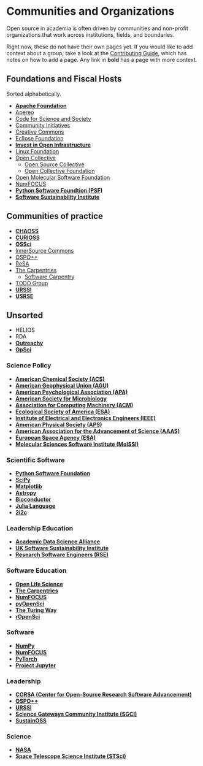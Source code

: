 # Communities and Organizations

Open source in academia is often driven by communities and non-profit organizations that work across institutions, fields, and boundaries.

Right now, these do not have their own pages yet. If you would like to add context about a group, take a look at the [Contributing Guide](https://github.com/sustainers/academic-map/blob/main/contributing.md), which has notes on how to add a page. Any link in **bold** has a page with more context.

## Foundations and Fiscal Hosts

Sorted alphabetically.

- **[Apache Foundation](./apachefoundation.md)**
- [Apereo](https://www.apereo.org/)
- [Code for Science and Society](https://www.codeforsociety.org/)
- [Community Initiatives](https://communityinitiatives.org/)
- [Creative Commons](./creativecommons.md)
- [Eclipse Foundation](https://www.eclipse.org/)
- **[Invest in Open Infrastructure](./invest-in-open-infrastructure.md)**
- [Linux Foundation](https://www.linuxfoundation.org/)
- [Open Collective](https://opencollective.com)
  - [Open Source Collective](https://www.oscollective.org/)
  - [Open Collective Foundation](https://opencollective.com/foundation)
- [Open Molecular Software Foundation](https://omsf.io/)
- [NumFOCUS](https://numfocus.org)
- **[Python Software Foundtion (PSF)](./psf.md)**
- **[Software Sustainability Institute](./ssi.md)**

## Communities of practice

- **[CHAOSS](./chaoss.md)**
- **[CURIOSS](./curioss.md)**
- **[OSSci](./ossci.md)**
- [InnerSource Commons](https://innersourcecommons.org/)
- [OSPO++](./ospoplusplus.md)
- [ReSA](https://www.researchsoft.org/about-resa/)
- [The Carpentries](https://carpentries.org)
  - [Software Carpentry](https://software-carpentry.org)
- [TODO Group](https://todogroup.org/)
- **[URSSI](./urssi.md)**
- **[USRSE](./usrse.md)**

## Unsorted

- HELIOS
- RDA
- **[Outreachy](./outreachy.md)**
- **[OpSci](./opsci.md)**

### Science Policy

- **[American Chemical Society (ACS)](./american-chemical-society.md)**
- **[American Geophysical Union (AGU)](./american-geophysical-union.md)**
- **[American Psychological Association (APA)](./american-psychological-association.md)**
- **[American Society for Microbiology](./american-society-for-microbiology.md)**
- **[Association for Computing Machinery (ACM)](./association-for-computing-machinery.md)**
- **[Ecological Society of America (ESA)](./ecological-society-of-america.md)**
- **[Institute of Electrical and Electronics Engineers (IEEE)](./institute-of-electrical-and-electronics-engineers.md)**
- **[American Physical Society (APS)](./american-physical-society.md)**
- **[American Association for the Advancement of Science (AAAS)](./american-association-for-the-advancement-of-science.md)**
- **[European Space Agency (ESA)](./european-space-agency.md)**
- **[Molecular Sciences Software Institute (MolSSI)](./molecular-sciences-software-institute.md)**

### Scientific Software

- **[Python Software Foundation](./psf.md)**
- **[SciPy](./numfocus.md)**
- **[Matplotlib](./matplotlib.md)**
- **[Astropy](./astropy.md)**
- **[Bioconductor](./bioconductor.md)**
- **[Julia Language](./julia-language.md)**
- **[2i2c](./2i2c.md)**

### Leadership Education

- **[Academic Data Science Alliance](./academic-data-science-alliance.md)**
- **[UK Software Sustainability Institute](./uk-software-sustainability-institute.md)**
- **[Research Software Engineers (RSE)](./research-software-engineers.md)**

### Software Education

- **[Open Life Science](./open-life-science.md)**
- **[The Carpentries](./the-carpentries.md)**
- **[NumFOCUS](./numfocus.md)**
- **[pyOpenSci](./pyopensci.md)**
- **[The Turing Way](./the-turing-way.md)**
- **[rOpenSci](./ropensci.md)**

### Software

- **[NumPy](./numpy.md)**
- **[NumFOCUS](./numfocus.md)**
- **[PyTorch](./pytorch.md)**
- **[Project Jupyter](./project-jupyter.md)**

### Leadership

- **[CORSA (Center for Open-Source Research Software Advancement)](./corsa.md)**
- **[OSPO++](./ospoplusplus.md)**
- **[URSSI](./urssi.md)**
- **[Science Gateways Community Institute (SGCI)](./science-gateways-community-institute.md)**
- **[SustainOSS](./sustainoss.md)**

### Science

- **[NASA](./national-aeronautics-and-space-administration.md)**
- **[Space Telescope Science Institute (STScI)](./space-telescope-science-insitute.md)**
